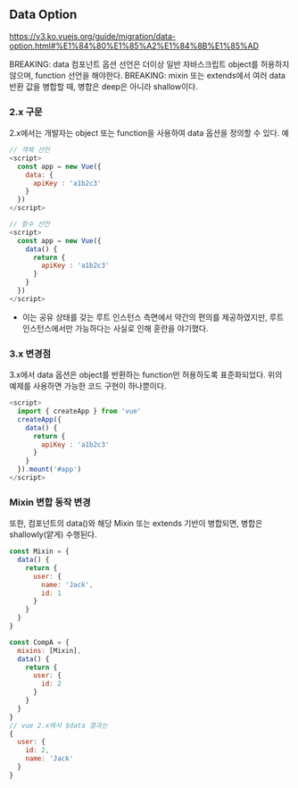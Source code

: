 ## Data Option
https://v3.ko.vuejs.org/guide/migration/data-option.html#%E1%84%80%E1%85%A2%E1%84%8B%E1%85%AD


BREAKING: data 컴포넌트 옵션 선언은 더이상 일반 자바스크립트 object를 허용하지 않으며, function 선언을 해야한다.
BREAKING: mixin 또는 extends에서 여러 data 반환 값을 병합할 때, 병합은 deep은 아니라 shallow이다.

### 2.x 구문
2.x에서는 개발자는 object 또는 function을 사용하여 data 옵션을 정의할 수 있다.
예
```js
// 객체 선언
<script>
  const app = new Vue({
    data: {
      apiKey : 'a1b2c3'
    }
  })
</script>

// 함수 선언
<script>
  const app = new Vue({
    data() {
      return {
        apiKey : 'a1b2c3'
      }
    }
  })
</script>
```
- 이는 공유 상태를 갖는 루트 인스턴스 측면에서 약간의 편의를 제공하였지만, 루트 인스턴스에서만 가능하다는 사실로 인해 훈란을 야기했다.




### 3.x 변경점
3.x에서 data 옵션은 object를 반환하는 function만 허용하도록 표준화되었다.
위의 예제를 사용하면 가능한 코드 구현이 하나뿐이다.
```js
<script>
  import { createApp } from 'vue'
  createApp({
    data() {
      return {
        apiKey : 'a1b2c3'
      }
    }
  }).mount('#app')
</script>
```

### Mixin 변합 동작 변경
또한, 컴포넌트의 data()와 해당 Mixin 또는 extends 기반이 병합되면, 병합은 shallowly(얕게) 수행된다.
```js
const Mixin = {
  data() {
    return {
      user: {
        name: 'Jack',
        id: 1
      }
    }
  }
}

const CompA = {
  mixins: [Mixin],
  data() {
    return {
      user: {
        id: 2
      }
    }
  }
}
// vue 2.x에서 $data 결과는
{
  user: {
    id: 2,
    name: 'Jack'
  }
}
```